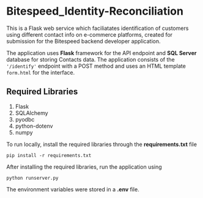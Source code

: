 # Bitespeed_Identity-Reconciliation

This is a Flask web service which faciliatates identification of customers using different contact info on e-commerce platforms, created for submission for the Bitespeed backend developer application.

The application uses **Flask** framework for the API endpoint and **SQL Server** database for storing Contacts data. The application consists of the ```'/identify'``` endpoint with a POST method and uses an HTML template ```form.html``` for the interface. 

## Required Libraries

1. Flask
2. SQLAlchemy
3. pyodbc
4. python-dotenv
5. numpy

To run locally, install the required libraries through the **requirements.txt** file
```
pip install -r requirements.txt
```

After installing the required libraries, run the application using
```
python runserver.py
```

The environment variables were stored in a **.env** file.

